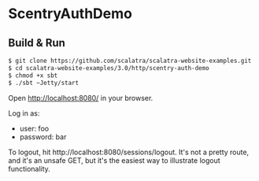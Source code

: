 # ScentryAuthDemo #

## Build & Run ##

```sh
$ git clone https://github.com/scalatra/scalatra-website-examples.git
$ cd scalatra-website-examples/3.0/http/scentry-auth-demo
$ chmod +x sbt
$ ./sbt ~Jetty/start
```

Open [http://localhost:8080/](http://localhost:8080/) in your browser.

Log in as:

- user: foo
- password: bar

To logout, hit http://localhost:8080/sessions/logout. It's not a pretty route, and it's an unsafe GET, but it's the
easiest way to illustrate logout functionality.
